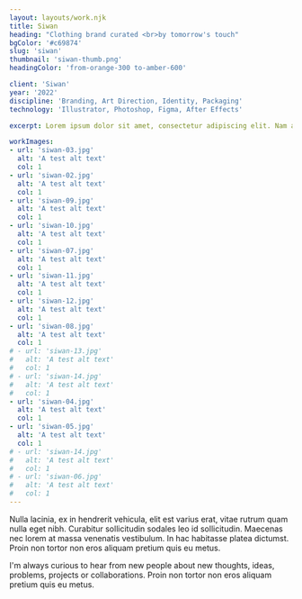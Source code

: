 ```yaml
---
layout: layouts/work.njk
title: Siwan
heading: "Clothing brand curated <br>by tomorrow's touch"
bgColor: '#c69874'
slug: 'siwan'
thumbnail: 'siwan-thumb.png'
headingColor: 'from-orange-300 to-amber-600'

client: 'Siwan'
year: '2022'
discipline: 'Branding, Art Direction, Identity, Packaging'
technology: 'Illustrator, Photoshop, Figma, After Effects'

excerpt: Lorem ipsum dolor sit amet, consectetur adipiscing elit. Nam at ligula pharetra, viverra nisi eget, venenatis metus. Curabitur ante odio, pellentesque posuere ipsum volutpat, consectetur dignissim lacus. Vestibulum ut faucibus risus. Aliquam dignissim ligula eu ornare vulputate. Class aptent taciti sociosqu ad litora torquent per conubia nostra, per inceptos himenaeos.

workImages:
- url: 'siwan-03.jpg'
  alt: 'A test alt text'
  col: 1
- url: 'siwan-02.jpg'
  alt: 'A test alt text'
  col: 1
- url: 'siwan-09.jpg'
  alt: 'A test alt text'
  col: 1
- url: 'siwan-10.jpg'
  alt: 'A test alt text'
  col: 1
- url: 'siwan-07.jpg'
  alt: 'A test alt text'
  col: 1
- url: 'siwan-11.jpg'
  alt: 'A test alt text'
  col: 1
- url: 'siwan-12.jpg'
  alt: 'A test alt text'
  col: 1
- url: 'siwan-08.jpg'
  alt: 'A test alt text'
  col: 1
# - url: 'siwan-13.jpg'
#   alt: 'A test alt text'
#   col: 1
# - url: 'siwan-14.jpg'
#   alt: 'A test alt text'
#   col: 1
- url: 'siwan-04.jpg'
  alt: 'A test alt text'
  col: 1
- url: 'siwan-05.jpg'
  alt: 'A test alt text'
  col: 1
# - url: 'siwan-14.jpg'
#   alt: 'A test alt text'
#   col: 1
# - url: 'siwan-06.jpg'
#   alt: 'A test alt text'
#   col: 1
---
```



Nulla lacinia, ex in hendrerit vehicula, elit est varius erat, vitae rutrum quam nulla eget nibh. Curabitur sollicitudin sodales leo id sollicitudin. Maecenas nec lorem at massa venenatis vestibulum. In hac habitasse platea dictumst. Proin non tortor non eros aliquam pretium quis eu metus.

I'm always curious to hear from new people about new thoughts, ideas, problems, projects or collaborations. Proin non tortor non eros aliquam pretium quis eu metus.